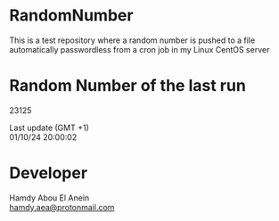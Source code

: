 # RandomNumber    
This is a test repository where a random number is pushed to a file automatically passwordless from a cron job in my Linux CentOS server    
# Random Number of the last run   
23125
      
Last update (GMT +1)    
01/10/24 20:00:02
# Developer    
Hamdy Abou El Anein   
hamdy.aea@protonmail.com
